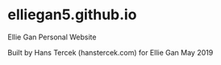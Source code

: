 # elliegan5.github.io
Ellie Gan Personal Website

Built by Hans Tercek (hanstercek.com) for Ellie Gan May 2019
